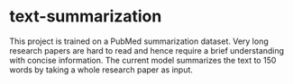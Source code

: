 # text-summarization
This project is trained on a PubMed summarization dataset.
Very long research papers are hard to read and hence require a brief understanding with concise information.
The current model summarizes the text to 150 words by taking a whole research paper as input.
